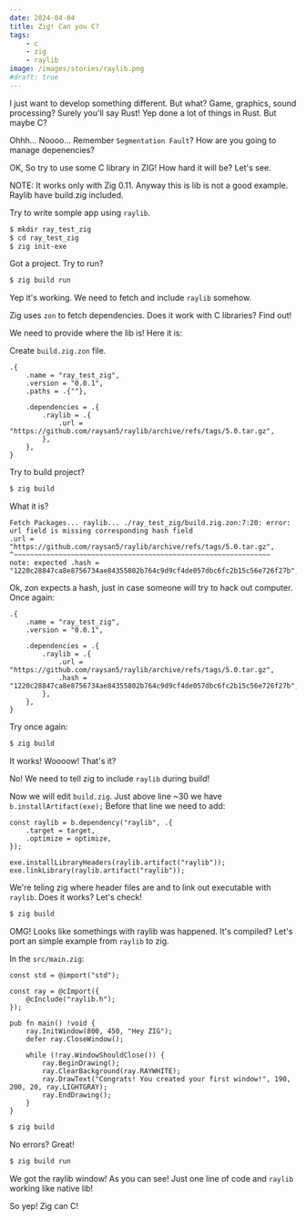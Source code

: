 ```yaml
---
date: 2024-04-04
title: Zig! Can you C?
tags:
    - c
    - zig
    - raylib
image: /images/stories/raylib.png
#draft: true
---
```


I just want to develop something different. But what? Game, graphics, sound processing?
Surely you'll say Rust! Yep done a lot of things in Rust. But maybe C?

Ohhh... Noooo...
Remember `Segmentation Fault`?
How are you going to manage depenencies?

OK, So try to use some C library in ZIG! How hard it will be? Let's see.

NOTE: It works only with Zig 0.11. Anyway this is lib is not a good example. Raylib have build.zig included.

Try to write somple app using `raylib`.

```bash
$ mkdir ray_test_zig
$ cd ray_test_zig
$ zig init-exe
```

Got a project. Try to run?

```bash
$ zig build run
```

Yep it's working.
We need to fetch and include `raylib` somehow.

Zig uses `zon` to fetch dependencies. Does it work with C libraries? Find out!

We need to provide where the lib is! Here it is:

Create `build.zig.zon` file.

```zig
.{
    .name = "ray_test_zig",
    .version = "0.0.1",
    .paths = .{""},

    .dependencies = .{
        .raylib = .{
            .url = "https://github.com/raysan5/raylib/archive/refs/tags/5.0.tar.gz",
        },
    },
}
```
Try to build project?

```bash
$ zig build
```

What it is?

```
Fetch Packages... raylib... ./ray_test_zig/build.zig.zon:7:20: error: url field is missing corresponding hash field
.url = "https://github.com/raysan5/raylib/archive/refs/tags/5.0.tar.gz",
^~~~~~~~~~~~~~~~~~~~~~~~~~~~~~~~~~~~~~~~~~~~~~~~~~~~~~~~~~~~~~~~
note: expected .hash = "1220c28847ca8e8756734ae84355802b764c9d9cf4de057dbc6fc2b15c56e726f27b",
```

Ok, zon expects a hash, just in case someone will try to hack out computer. Once again:

```zig
.{
    .name = "ray_test_zig",
    .version = "0.0.1",

    .dependencies = .{
        .raylib = .{
            .url = "https://github.com/raysan5/raylib/archive/refs/tags/5.0.tar.gz",
            .hash = "1220c28847ca8e8756734ae84355802b764c9d9cf4de057dbc6fc2b15c56e726f27b",
        },
    },
}
```
Try once again:

```bash
$ zig build
```
It works! Woooow! That's it?

No! We need to tell zig to include `raylib` during build!

Now we will edit `build.zig`. Just above line ~30 we have `b.installArtifact(exe);`
Before that line we need to add:

```zig
const raylib = b.dependency("raylib", .{
    .target = target,
    .optimize = optimize,
});

exe.installLibraryHeaders(raylib.artifact("raylib"));
exe.linkLibrary(raylib.artifact("raylib"));

```

We're teling zig where header files are and to link out executable with `raylib`.
Does it works? Let's check!

```bash
$ zig build
```

OMG! Looks like somethings with raylib was happened. It's compiled?
Let's port an simple example from `raylib` to zig.

In the `src/main.zig`:

```zig
const std = @import("std");

const ray = @cImport({
    @cInclude("raylib.h");
});

pub fn main() !void {
    ray.InitWindow(800, 450, "Hey ZIG");
    defer ray.CloseWindow();

    while (!ray.WindowShouldClose()) {
        ray.BeginDrawing();
        ray.ClearBackground(ray.RAYWHITE);
        ray.DrawText("Congrats! You created your first window!", 190, 200, 20, ray.LIGHTGRAY);
        ray.EndDrawing();
    }
}
```

```bash
$ zig build
```

No errors? Great!

```bash
$ zig build run
```

We got the raylib window!
As you can see! Just one line of code and `raylib` working like native lib!

So yep! Zig can C!
